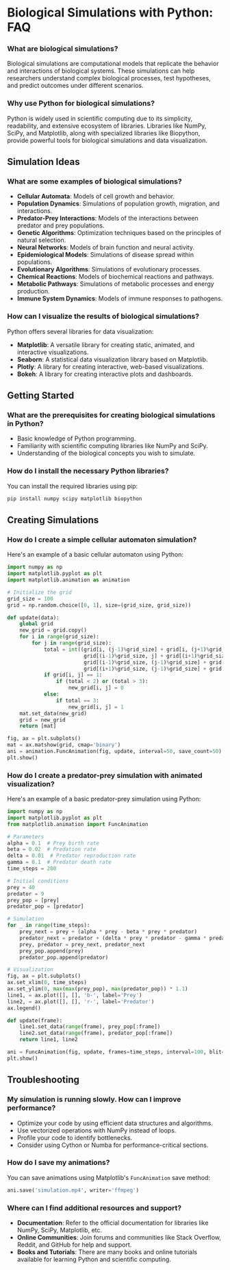 # Biological Simulations with Python: FAQ

### What are biological simulations?
Biological simulations are computational models that replicate the behavior and interactions of biological systems. These simulations can help researchers understand complex biological processes, test hypotheses, and predict outcomes under different scenarios.

### Why use Python for biological simulations?
Python is widely used in scientific computing due to its simplicity, readability, and extensive ecosystem of libraries. Libraries like NumPy, SciPy, and Matplotlib, along with specialized libraries like Biopython, provide powerful tools for biological simulations and data visualization.

## Simulation Ideas

### What are some examples of biological simulations?
- **Cellular Automata**: Models of cell growth and behavior.
- **Population Dynamics**: Simulations of population growth, migration, and interactions.
- **Predator-Prey Interactions**: Models of the interactions between predator and prey populations.
- **Genetic Algorithms**: Optimization techniques based on the principles of natural selection.
- **Neural Networks**: Models of brain function and neural activity.
- **Epidemiological Models**: Simulations of disease spread within populations.
- **Evolutionary Algorithms**: Simulations of evolutionary processes.
- **Chemical Reactions**: Models of biochemical reactions and pathways.
- **Metabolic Pathways**: Simulations of metabolic processes and energy production.
- **Immune System Dynamics**: Models of immune responses to pathogens.

### How can I visualize the results of biological simulations?
Python offers several libraries for data visualization:
- **Matplotlib**: A versatile library for creating static, animated, and interactive visualizations.
- **Seaborn**: A statistical data visualization library based on Matplotlib.
- **Plotly**: A library for creating interactive, web-based visualizations.
- **Bokeh**: A library for creating interactive plots and dashboards.

## Getting Started

### What are the prerequisites for creating biological simulations in Python?
- Basic knowledge of Python programming.
- Familiarity with scientific computing libraries like NumPy and SciPy.
- Understanding of the biological concepts you wish to simulate.

### How do I install the necessary Python libraries?
You can install the required libraries using pip:
```sh
pip install numpy scipy matplotlib biopython
```

## Creating Simulations

### How do I create a simple cellular automaton simulation?
Here's an example of a basic cellular automaton using Python:

```python
import numpy as np
import matplotlib.pyplot as plt
import matplotlib.animation as animation

# Initialize the grid
grid_size = 100
grid = np.random.choice([0, 1], size=(grid_size, grid_size))

def update(data):
    global grid
    new_grid = grid.copy()
    for i in range(grid_size):
        for j in range(grid_size):
            total = int((grid[i, (j-1)%grid_size] + grid[i, (j+1)%grid_size] +
                         grid[(i-1)%grid_size, j] + grid[(i+1)%grid_size, j] +
                         grid[(i-1)%grid_size, (j-1)%grid_size] + grid[(i-1)%grid_size, (j+1)%grid_size] +
                         grid[(i+1)%grid_size, (j-1)%grid_size] + grid[(i+1)%grid_size, (j+1)%grid_size]))
            if grid[i, j] == 1:
                if (total < 2) or (total > 3):
                    new_grid[i, j] = 0
            else:
                if total == 3:
                    new_grid[i, j] = 1
    mat.set_data(new_grid)
    grid = new_grid
    return [mat]

fig, ax = plt.subplots()
mat = ax.matshow(grid, cmap='binary')
ani = animation.FuncAnimation(fig, update, interval=50, save_count=50)
plt.show()
```

### How do I create a predator-prey simulation with animated visualization?
Here's an example of a basic predator-prey simulation using Python:

```python
import numpy as np
import matplotlib.pyplot as plt
from matplotlib.animation import FuncAnimation

# Parameters
alpha = 0.1  # Prey birth rate
beta = 0.02  # Predation rate
delta = 0.01  # Predator reproduction rate
gamma = 0.1  # Predator death rate
time_steps = 200

# Initial conditions
prey = 40
predator = 9
prey_pop = [prey]
predator_pop = [predator]

# Simulation
for _ in range(time_steps):
    prey_next = prey + (alpha * prey - beta * prey * predator)
    predator_next = predator + (delta * prey * predator - gamma * predator)
    prey, predator = prey_next, predator_next
    prey_pop.append(prey)
    predator_pop.append(predator)

# Visualization
fig, ax = plt.subplots()
ax.set_xlim(0, time_steps)
ax.set_ylim(0, max(max(prey_pop), max(predator_pop)) * 1.1)
line1, = ax.plot([], [], 'b-', label='Prey')
line2, = ax.plot([], [], 'r-', label='Predator')
ax.legend()

def update(frame):
    line1.set_data(range(frame), prey_pop[:frame])
    line2.set_data(range(frame), predator_pop[:frame])
    return line1, line2

ani = FuncAnimation(fig, update, frames=time_steps, interval=100, blit=True)
plt.show()
```

## Troubleshooting

### My simulation is running slowly. How can I improve performance?
- Optimize your code by using efficient data structures and algorithms.
- Use vectorized operations with NumPy instead of loops.
- Profile your code to identify bottlenecks.
- Consider using Cython or Numba for performance-critical sections.

### How do I save my animations?
You can save animations using Matplotlib's `FuncAnimation` save method:
```python
ani.save('simulation.mp4', writer='ffmpeg')
```

### Where can I find additional resources and support?
- **Documentation**: Refer to the official documentation for libraries like NumPy, SciPy, Matplotlib, etc.
- **Online Communities**: Join forums and communities like Stack Overflow, Reddit, and GitHub for help and support.
- **Books and Tutorials**: There are many books and online tutorials available for learning Python and scientific computing.
